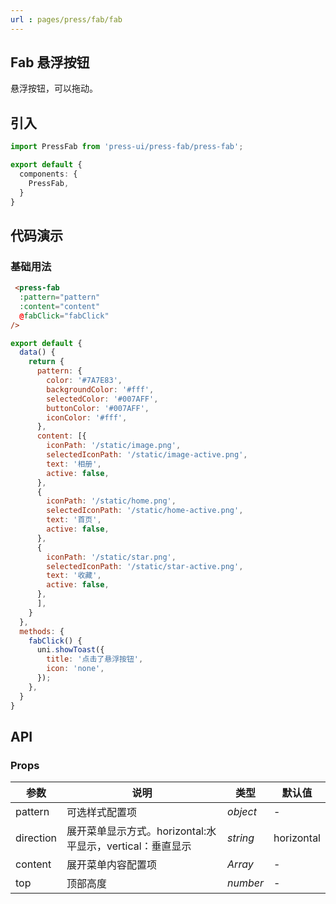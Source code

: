 ```yaml
---
url : pages/press/fab/fab
---
```


## Fab 悬浮按钮

悬浮按钮，可以拖动。

## 引入

```ts
import PressFab from 'press-ui/press-fab/press-fab';

export default {
  components: {
    PressFab,
  }
}
```

## 代码演示

### 基础用法

```html
 <press-fab
  :pattern="pattern"
  :content="content"
  @fabClick="fabClick"
/>
```

```js
export default {
  data() {
    return {
      pattern: {
        color: '#7A7E83',
        backgroundColor: '#fff',
        selectedColor: '#007AFF',
        buttonColor: '#007AFF',
        iconColor: '#fff',
      },
      content: [{
        iconPath: '/static/image.png',
        selectedIconPath: '/static/image-active.png',
        text: '相册',
        active: false,
      },
      {
        iconPath: '/static/home.png',
        selectedIconPath: '/static/home-active.png',
        text: '首页',
        active: false,
      },
      {
        iconPath: '/static/star.png',
        selectedIconPath: '/static/star-active.png',
        text: '收藏',
        active: false,
      },
      ],
    }
  },
  methods: {
    fabClick() {
      uni.showToast({
        title: '点击了悬浮按钮',
        icon: 'none',
      });
    },
  }
}
```

## API

### Props


| 参数      | 说明                                                      | 类型     | 默认值     |
| --------- | --------------------------------------------------------- | -------- | ---------- |
| pattern   | 可选样式配置项                                            | _object_ | -          |
| direction | 展开菜单显示方式。horizontal:水平显示，vertical：垂直显示 | _string_ | horizontal |
| content   | 展开菜单内容配置项                                        | _Array_  | -          |
| top       | 顶部高度                                                  | _number_ | -          |
